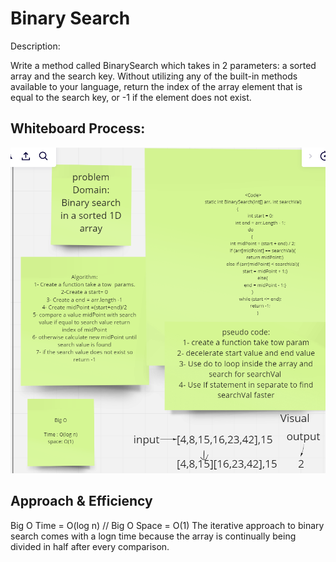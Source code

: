 # Binary Search

Description:

Write a method called BinarySearch which takes in 2 parameters: a sorted array and the search key. Without utilizing any of the built-in methods available to your language, return the index of the array element that is equal to the search key, or -1 if the element does not exist.

## Whiteboard Process:

![Binary Search](./image/Binary%20Search.png)

## Approach & Efficiency

Big O Time = O(log n) // Big O Space = O(1)
The iterative approach to binary search comes with a logn time because the array is continually being divided in half after every comparison.